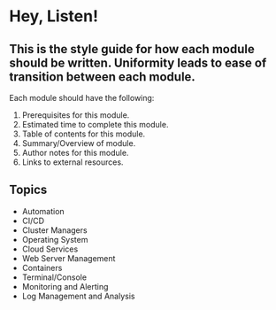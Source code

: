 # Hey, Listen! 

## This is the style guide for how each module should be written. Uniformity leads to ease of transition between each module. 

Each module should have the following: 
1. Prerequisites for this module.
2. Estimated time to complete this module.
3. Table of contents for this module.
4. Summary/Overview of module.
5. Author notes for this module.
6. Links to external resources.

## Topics

- Automation
- CI/CD
- Cluster Managers
- Operating System
- Cloud Services
- Web Server Management
- Containers
- Terminal/Console
- Monitoring and Alerting
- Log Management and Analysis